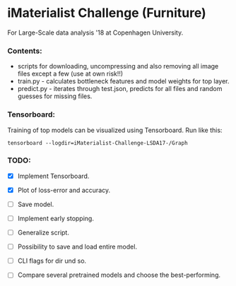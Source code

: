 # iMaterialist Challenge (Furniture)
For Large-Scale data analysis '18 at Copenhagen University.

### Contents:
* scripts for downloading, uncompressing and also removing all image files except a few (use at own risk!!)
* train.py - calculates bottleneck features and model weights for top layer.
* predict.py - iterates through test.json, predicts for all files and random guesses for missing files.

### Tensorboard:
Training of top models can be visualized using Tensorboard. Run like this:
```
tensorboard --logdir=iMaterialist-Challenge-LSDA17-/Graph
```

### TODO:
- [x] Implement Tensorboard.
- [x] Plot of loss-error and accuracy.
- [ ] Save model.
- [ ] Implement early stopping.
- [ ] Generalize script.
- [ ] Possibility to save and load entire model.
- [ ] CLI flags for dir und so.
- [ ] Compare several pretrained models and choose the best-performing.

